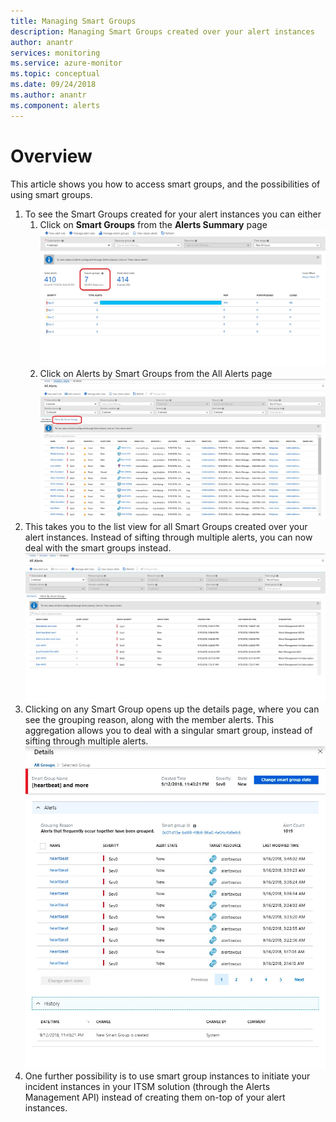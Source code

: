 ```yaml
---
title: Managing Smart Groups
description: Managing Smart Groups created over your alert instances
author: anantr
services: monitoring
ms.service: azure-monitor
ms.topic: conceptual
ms.date: 09/24/2018
ms.author: anantr
ms.component: alerts
---
```


# Overview 
This article shows you how to access smart groups, and the possibilities of using smart groups.
1.	To see the Smart Groups created for your alert instances you can either
     1.	Click on **Smart Groups** from the **Alerts Summary** page    
    ![Monitoring](./media/monitoring-alerts-managing-smart-groups/sg-alerts-summary.jpg)
     2.	Click on Alerts by Smart Groups from the All Alerts page   
     ![Monitoring](./media/monitoring-alerts-managing-smart-groups/sg-all-alerts.jpg)
2.	This takes you to the list view for all Smart Groups created over your alert instances. Instead of sifting through multiple alerts, you can now deal with the smart groups instead.   
![Monitoring](./media/monitoring-alerts-managing-smart-groups/sg-list.jpg)
3.	Clicking on any Smart Group opens up the details page, where you can see the grouping reason, along with the member alerts. This aggregation allows you to deal with a singular smart group, instead of sifting through multiple alerts.   
![Monitoring](./media/monitoring-alerts-managing-smart-groups/sg-details.jpg)
4.	One further possibility is to use smart group instances to initiate your incident instances in your ITSM solution (through the Alerts Management API) instead of creating them on-top of your alert instances.
